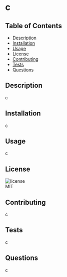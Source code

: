 
# c

## Table of Contents
- [Description](#Description)
- [Installation](#Installation)
- [Usage](#Usage)
- [License](#License)
- [Contributing](#Contributing)
- [Tests](#Tests)
- [Questions](#Questions)

## Description
c

## Installation
c

## Usage
c

## License       
![license](https://img.shields.io/badge/license-MIT-green.svg)  
MIT

## Contributing
c 

## Tests
c

## Questions
c

